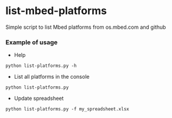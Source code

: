 # list-mbed-platforms
Simple script to list Mbed platforms from os.mbed.com and github

### Example of usage

- Help

```
python list-platforms.py -h
```

- List all platforms in the console

```
python list-platforms.py
```

- Update spreadsheet

```
python list-platforms.py -f my_spreadsheet.xlsx
```
